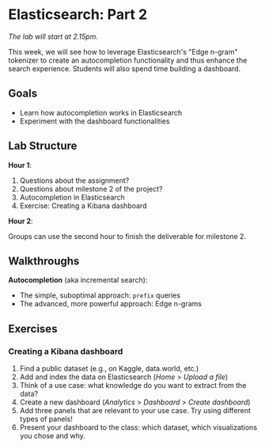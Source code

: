 # Elasticsearch: Part 2

_The lab will start at 2.15pm._

This week, we will see how to leverage Elasticsearch's "Edge n-gram" tokenizer to create an autocompletion functionality and thus enhance the search experience. Students will also spend time building a dashboard.

## Goals

* Learn how autocompletion works in Elasticsearch
* Experiment with the dashboard functionalities

## Lab Structure

**Hour 1**:

1. Questions about the assignment?
2. Questions about milestone 2 of the project?
3. Autocompletion in Elasticsearch
4. Exercise: Creating a Kibana dashboard

**Hour 2**:

Groups can use the second hour to finish the deliverable for milestone 2.

## Walkthroughs

**Autocompletion** (aka incremental search):

* The simple, suboptimal approach: `prefix` queries
* The advanced, more powerful approach: Edge n-grams

## Exercises

### Creating a Kibana dashboard

1. Find a public dataset (e.g., on Kaggle, data.world, etc.)
2. Add and index the data on Elasticsearch (_Home_ > _Upload a file_)
3. Think of a use case: what knowledge do you want to extract from the data?
3. Create a new dashboard (_Analytics_ > _Dashboard_ > _Create dashboard_)
4. Add three panels that are relevant to your use case. Try using different types of panels!
5. Present your dashboard to the class: which dataset, which visualizations you chose and why.
